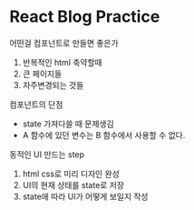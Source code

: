 # React Blog Practice

어떤걸 컴포넌트로 만들면 좋은가

1. 반복적인 html 축약할때
2. 큰 페이지들
3. 자주변경되는 것들

컴포넌트의 단점

- state 가져다쓸 때 문제생김
- A 함수에 있던 변수는 B 함수에서 사용할 수 없다.

동적인 UI 만드는 step

1. html css로 미리 디자인 완성
2. UI의 현재 상태를 state로 저장
3. state에 따라 UI가 어떻게 보일지 작성

